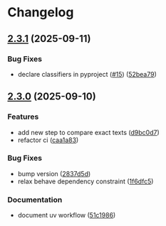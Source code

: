 # Changelog

## [2.3.1](https://github.com/jefersondaniel/behave-web-api/compare/v2.3.0...v2.3.1) (2025-09-11)


### Bug Fixes

* declare classifiers in pyproject ([#15](https://github.com/jefersondaniel/behave-web-api/issues/15)) ([52bea79](https://github.com/jefersondaniel/behave-web-api/commit/52bea792db7d402404f83a35910cd57d380870f4))

## [2.3.0](https://github.com/jefersondaniel/behave-web-api/compare/2.0.0...v2.3.0) (2025-09-10)


### Features

* add new step to compare exact texts ([d9bc0d7](https://github.com/jefersondaniel/behave-web-api/commit/d9bc0d7c8d933440ed68d53b31203d68d39dce6c))
* refactor ci ([caa1a83](https://github.com/jefersondaniel/behave-web-api/commit/caa1a8336d6b8027d244d20125471b8325275da2))


### Bug Fixes

* bump version ([2837d5d](https://github.com/jefersondaniel/behave-web-api/commit/2837d5dd233374bcdcdfb3cb49d13e3e407bdf82))
* relax behave dependency constraint ([1f6dfc5](https://github.com/jefersondaniel/behave-web-api/commit/1f6dfc5b1c7cfa02eb1de0861f58636bf13fee1e))


### Documentation

* document uv workflow ([51c1986](https://github.com/jefersondaniel/behave-web-api/commit/51c19869ee49bc52da0d1426c04860839d241981))
